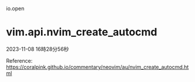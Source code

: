 <!--
 FileName:      tips
 Author:        8ucchiman
 CreatedDate:   2023-10-26 13:31:18
 LastModified:  2023-01-25 10:56:12 +0900
 Reference:     https://qiita.com/Qiita/items/c686397e4a0f4f11683d
 Description:   ---
-->

<!-- ---------------------------------------------- -->
io.open


<!-- ---------------------------------------------- -->
# vim.api.nvim_create_autocmd
2023-11-08 16時28分56秒

Reference: https://coralpink.github.io/commentary/neovim/au/nvim_create_autocmd.html



<!-- ---------------------------------------------- -->
